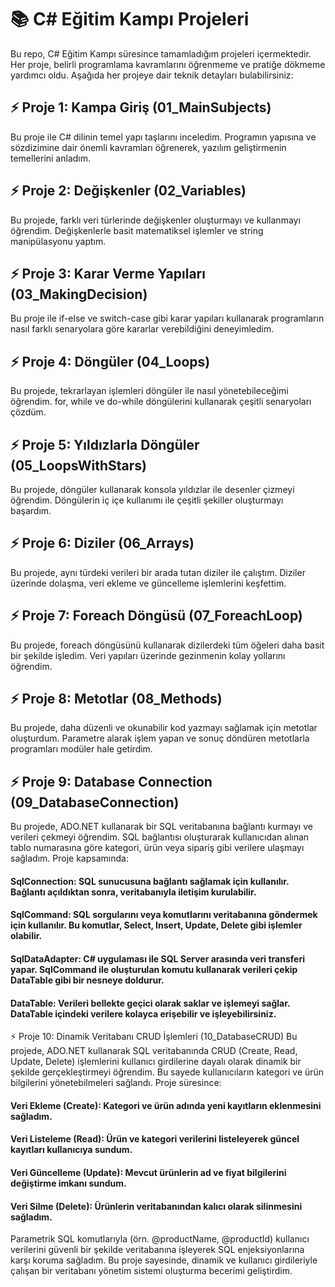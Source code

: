 # 📚 C# Eğitim Kampı Projeleri
Bu repo, C# Eğitim Kampı süresince tamamladığım projeleri içermektedir. Her proje, belirli programlama kavramlarını öğrenmeme ve pratiğe dökmeme yardımcı oldu. Aşağıda her projeye dair teknik detayları bulabilirsiniz:
## ⚡ Proje 1: Kampa Giriş (01_MainSubjects)
Bu proje ile C# dilinin temel yapı taşlarını inceledim. Programın yapısına ve sözdizimine dair önemli kavramları öğrenerek, yazılım geliştirmenin temellerini anladım.
## ⚡ Proje 2:  Değişkenler (02_Variables)
Bu projede, farklı veri türlerinde değişkenler oluşturmayı ve kullanmayı öğrendim. Değişkenlerle basit matematiksel işlemler ve string manipülasyonu yaptım.

## ⚡ Proje 3: Karar Verme Yapıları (03_MakingDecision)
Bu proje ile if-else ve switch-case gibi karar yapıları kullanarak programların nasıl farklı senaryolara göre kararlar verebildiğini deneyimledim.

## ⚡ Proje 4:  Döngüler (04_Loops)
Bu projede, tekrarlayan işlemleri döngüler ile nasıl yönetebileceğimi öğrendim. for, while ve do-while döngülerini kullanarak çeşitli senaryoları çözdüm.

## ⚡ Proje 5: Yıldızlarla Döngüler (05_LoopsWithStars)
Bu projede, döngüler kullanarak konsola yıldızlar ile desenler çizmeyi öğrendim. Döngülerin iç içe kullanımı ile çeşitli şekiller oluşturmayı başardım.

## ⚡ Proje 6: Diziler (06_Arrays)
Bu projede, aynı türdeki verileri bir arada tutan diziler ile çalıştım. Diziler üzerinde dolaşma, veri ekleme ve güncelleme işlemlerini keşfettim.

## ⚡ Proje 7: Foreach Döngüsü (07_ForeachLoop)
Bu projede, foreach döngüsünü kullanarak dizilerdeki tüm öğeleri daha basit bir şekilde işledim. Veri yapıları üzerinde gezinmenin kolay yollarını öğrendim.

## ⚡ Proje 8: Metotlar (08_Methods)
Bu projede, daha düzenli ve okunabilir kod yazmayı sağlamak için metotlar oluşturdum. Parametre alarak işlem yapan ve sonuç döndüren metotlarla programları modüler hale getirdim.

## ⚡ Proje 9: Database Connection (09_DatabaseConnection)
Bu projede, ADO.NET kullanarak bir SQL veritabanına bağlantı kurmayı ve verileri çekmeyi öğrendim. SQL bağlantısı oluşturarak kullanıcıdan alınan tablo numarasına göre kategori, ürün veya sipariş gibi verilere ulaşmayı sağladım. Proje kapsamında:
  #### SqlConnection: SQL sunucusuna bağlantı sağlamak için kullanılır. Bağlantı açıldıktan sonra, veritabanıyla iletişim kurulabilir.
  #### SqlCommand: SQL sorgularını veya komutlarını veritabanına göndermek için kullanılır. Bu komutlar, Select, Insert, Update, Delete gibi işlemler olabilir.
  #### SqlDataAdapter: C# uygulaması ile SQL Server arasında veri transferi yapar. SqlCommand ile oluşturulan komutu kullanarak verileri çekip DataTable gibi bir nesneye doldurur.
  #### DataTable: Verileri bellekte geçici olarak saklar ve işlemeyi sağlar. DataTable içindeki verilere kolayca erişebilir ve işleyebilirsiniz.

⚡ Proje 10: Dinamik Veritabanı CRUD İşlemleri (10_DatabaseCRUD)
Bu projede, ADO.NET kullanarak SQL veritabanında CRUD (Create, Read, Update, Delete) işlemlerini kullanıcı girdilerine dayalı olarak dinamik bir şekilde gerçekleştirmeyi öğrendim. Bu sayede kullanıcıların kategori ve ürün bilgilerini yönetebilmeleri sağlandı. Proje süresince:
  #### Veri Ekleme (Create): Kategori ve ürün adında yeni kayıtların eklenmesini sağladım.
  #### Veri Listeleme (Read): Ürün ve kategori verilerini listeleyerek güncel kayıtları kullanıcıya sundum.
  #### Veri Güncelleme (Update): Mevcut ürünlerin ad ve fiyat bilgilerini değiştirme imkanı sundum.
  #### Veri Silme (Delete): Ürünlerin veritabanından kalıcı olarak silinmesini sağladım.
Parametrik SQL komutlarıyla (örn. @productName, @productId) kullanıcı verilerini güvenli bir şekilde veritabanına işleyerek SQL enjeksiyonlarına karşı koruma sağladım. Bu proje sayesinde, dinamik ve kullanıcı girdileriyle çalışan bir veritabanı yönetim sistemi oluşturma becerimi geliştirdim.
